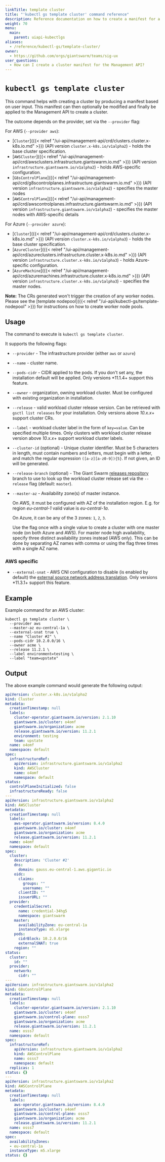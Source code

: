 ```yaml
---
linkTitle: template cluster
title: "'kubectl gs template cluster' command reference"
description: Reference documentation on how to create a manifest for a Cluster using 'kubectl gs'.
weight: 70
menu:
  main:
    parent: uiapi-kubectlgs
aliases:
  - /reference/kubectl-gs/template-cluster/
owner:
  - https://github.com/orgs/giantswarm/teams/sig-ux
user_questions:
  - How can I create a cluster manifest for the Management API?
---
```


# `kubectl gs template cluster`

This command helps with creating a cluster by producing a manifest based on user input. This manifest can then optionally be modified and finally be applied to the Management API to create a cluster.

The outcome depends on the provider, set via the `--provider` flag:

For AWS (`--provider aws`):

- [`Cluster`]({{< relref "/ui-api/management-api/crd/clusters.cluster.x-k8s.io.md" >}}) (API version `cluster.x-k8s.io/v1alpha2`) - holds the base cluster specification.
- [`AWSCluster`]({{< relref "/ui-api/management-api/crd/awsclusters.infrastructure.giantswarm.io.md" >}}) (API version `infrastructure.giantswarm.io/v1alpha2`) - holds AWS-specific configuration.
- [`G8sControlPlane`]({{< relref "/ui-api/management-api/crd/g8scontrolplanes.infrastructure.giantswarm.io.md" >}}) (API version `infrastructure.giantswarm.io/v1alpha2`) - specifies the master nodes
- [`AWSControlPlane`]({{< relref "/ui-api/management-api/crd/awscontrolplanes.infrastructure.giantswarm.io.md" >}}) (API version `infrastructure.giantswarm.io/v1alpha2`) - specifies the master nodes with AWS-specific details

For Azure (`--provider azure`):

- [`Cluster`]({{< relref "/ui-api/management-api/crd/clusters.cluster.x-k8s.io.md" >}}) (API version `cluster.x-k8s.io/v1alpha3`) - holds the base cluster specification.
- [`AzureCluster`]({{< relref "/ui-api/management-api/crd/azureclusters.infrastructure.cluster.x-k8s.io.md" >}}) (API version `infrastructure.cluster.x-k8s.io/v1alpha3`) - holds Azure-specific configuration.
- [`AzureMachine`]({{< relref "/ui-api/management-api/crd/azuremachines.infrastructure.cluster.x-k8s.io.md" >}}) (API version `infrastructure.cluster.x-k8s.io/v1alpha3`) - specifies the master nodes.

**Note:** The CRs generated won't trigger the creation of any worker nodes. Please see the [template nodepool]({{< relref "/ui-api/kubectl-gs/template-nodepool" >}}) for instructions on how to create worker node pools.

## Usage

The command to execute is `kubectl gs template cluster`.

It supports the following flags:

- `--provider` - The infrastructure provider (either `aws` or `azure`)
- `--name` - cluster name.
- `--pods-cidr` - CIDR applied to the pods. If you don't set any, the installation default will be applied. Only versions *11.1.4+ support this feature.
- `--owner` - organization, owning workload cluster. Must be configured with existing organization in installation.
- `--release` - valid workload cluster release version.
  Can be retrieved with `gsctl list releases` for your installation. Only versions above *10.x.x*+ support cluster CRs.
- `--label` - workload cluster label in the form of `key=value`. Can be specified multiple times. Only clusters with workload cluster release version above *10.x.x*+ support workload cluster labels.
- `--cluster-id` (optional) - Unique cluster identifier. Must be 5 characters in length, must contain numbers and letters, must begin with a letter, and match the regular expression `([a-z][a-z0-9]){5}`. If not given, an ID will be generated.
- `--release-branch` (optional) - The Giant Swarm [releases repository](https://github.com/giantswarm/releases) branch to use to look up the workload cluster release set via the `--release` flag (default: `master`).
- `--master-az` - Availability zone(s) of master instance.

  On AWS, it must be configured with AZ of the installation region. E.g. for region *eu-central-1* valid value is *eu-central-1a*.

  On Azure, it can be any of the 3 zones: `1`, `2`, `3`.

  Use the flag once with a single value to create a cluster with one master node (on both Azure and AWS). For master node high availability,
  specify three distinct availability zones instead (AWS only). This can be done by separating AZ names with comma or using the flag
  three times with a single AZ name.

### AWS specific

- `--external-snat` - AWS CNI configuration to disable (is enabled by default) the [external source network address translation](https://docs.aws.amazon.com/eks/latest/userguide/external-snat.html). Only versions *11.3.1+ support this feature.

## Example

Example command for an AWS cluster:

```nohighlight
kubectl gs template cluster \
  --provider aws
  --master-az eu-central-1a \
  --external-snat true \
  --name "Cluster #2" \
  --pods-cidr 10.2.0.0/16 \
  --owner acme \
  --release 11.2.1 \
  --label environment=testing \
  --label "team=upstate"
```

## Output

The above example command would generate the following output:

```yaml
apiVersion: cluster.x-k8s.io/v1alpha2
kind: Cluster
metadata:
  creationTimestamp: null
  labels:
    cluster-operator.giantswarm.io/version: 2.1.10
    giantswarm.io/cluster: o4omf
    giantswarm.io/organization: acme
    release.giantswarm.io/version: 11.2.1
    environment: testing
    team: upstate
  name: o4omf
  namespace: default
spec:
  infrastructureRef:
    apiVersion: infrastructure.giantswarm.io/v1alpha2
    kind: AWSCluster
    name: o4omf
    namespace: default
status:
  controlPlaneInitialized: false
  infrastructureReady: false
---
apiVersion: infrastructure.giantswarm.io/v1alpha2
kind: AWSCluster
metadata:
  creationTimestamp: null
  labels:
    aws-operator.giantswarm.io/version: 8.4.0
    giantswarm.io/cluster: o4omf
    giantswarm.io/organization: acme
    release.giantswarm.io/version: 11.2.1
  name: o4omf
  namespace: default
spec:
  cluster:
    description: 'Cluster #2'
    dns:
      domain: gauss.eu-central-1.aws.gigantic.io
    oidc:
      claims:
        groups: ""
        username: ""
      clientID: ""
      issuerURL: ""
  provider:
    credentialSecret:
      name: credential-34hg5
      namespace: giantswarm
    master:
      availabilityZone: eu-central-1a
      instanceType: m5.xlarge
    pods:
      cidrBlock: 10.2.0.0/16
      externalSNAT: true
    region: ""
status:
  cluster:
    id: ""
  provider:
    network:
      cidr: ""
---
apiVersion: infrastructure.giantswarm.io/v1alpha2
kind: G8sControlPlane
metadata:
  creationTimestamp: null
  labels:
    cluster-operator.giantswarm.io/version: 2.1.10
    giantswarm.io/cluster: o4omf
    giantswarm.io/control-plane: osss7
    giantswarm.io/organization: acme
    release.giantswarm.io/version: 11.2.1
  name: osss7
  namespace: default
spec:
  infrastructureRef:
    apiVersion: infrastructure.giantswarm.io/v1alpha2
    kind: AWSControlPlane
    name: osss7
    namespace: default
  replicas: 1
status: {}
---
apiVersion: infrastructure.giantswarm.io/v1alpha2
kind: AWSControlPlane
metadata:
  creationTimestamp: null
  labels:
    aws-operator.giantswarm.io/version: 8.4.0
    giantswarm.io/cluster: o4omf
    giantswarm.io/control-plane: osss7
    giantswarm.io/organization: acme
    release.giantswarm.io/version: 11.2.1
  name: osss7
  namespace: default
spec:
  availabilityZones:
  - eu-central-1a
  instanceType: m5.xlarge
status: {}
```
